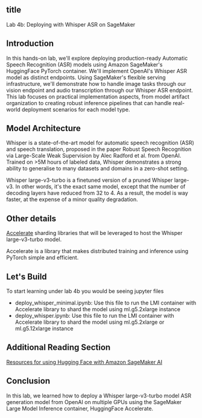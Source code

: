 
## title
Lab 4b: Deploying with Whisper ASR on SageMaker

## Introduction
In this hands-on lab, we'll explore deploying production-ready Automatic Speech Recognition (ASR) models using Amazon SageMaker's HuggingFace PyTorch container. We'll implement  OpenAI's Whisper ASR model as distinct endpoints. Using SageMaker's flexible serving infrastructure, we'll demonstrate how to handle image tasks through our vision endpoint and audio transcription through our Whisper ASR endpoint. This lab focuses on practical implementation aspects, from model artifact organization to creating robust inference pipelines that can handle real-world deployment scenarios for each model type.

## Model Architecture
Whisper is a state-of-the-art model for automatic speech recognition (ASR) and speech translation, proposed in the paper Robust Speech Recognition via Large-Scale Weak Supervision by Alec Radford et al. from OpenAI. Trained on >5M hours of labeled data, Whisper demonstrates a strong ability to generalise to many datasets and domains in a zero-shot setting.

Whisper large-v3-turbo is a finetuned version of a pruned Whisper large-v3. In other words, it's the exact same model, except that the number of decoding layers have reduced from 32 to 4. As a result, the model is way faster, at the expense of a minor quality degradation.

## Other  details
[Accelerate](https://github.com/huggingface/accelerate) sharding libraries that will be leveraged to host the Whisper large-v3-turbo model.

Accelerate is a library that makes distributed training and inference using PyTorch simple and efficient.

## Let's Build
To start learning under lab 4b you would be seeing jupyter files 
- deploy_whisper_minimal.ipynb: Use this file to run the LMI container with Accelerate library to shard the model using ml.g5.2xlarge instance
- deploy_whisper.ipynb: Use this file to run the LMI container with Accelerate library to shard the model using ml.g5.2xlarge or  ml.g5.12xlarge instance

## Additional Reading Section
[Resources for using Hugging Face with Amazon SageMaker AI](https://docs.aws.amazon.com/sagemaker/latest/dg/hugging-face.html)
## Conclusion
In this lab, we learned how to deploy a Whisper large-v3-turbo model ASR generation model from OpenAI on multiple GPUs using the SageMaker Large Model Inference container, HuggingFace Accelerate.
